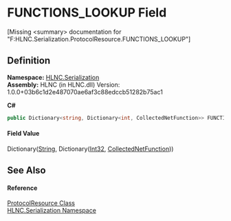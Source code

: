 # FUNCTIONS_LOOKUP Field


\[Missing &lt;summary&gt; documentation for "F:HLNC.Serialization.ProtocolResource.FUNCTIONS_LOOKUP"\]



## Definition
**Namespace:** <a href="N_HLNC_Serialization">HLNC.Serialization</a>  
**Assembly:** HLNC (in HLNC.dll) Version: 1.0.0+03b6c1d2e487070ae6af3c88edccb51282b75ac1

**C#**
``` C#
public Dictionary<string, Dictionary<int, CollectedNetFunction>> FUNCTIONS_LOOKUP
```



#### Field Value
Dictionary(<a href="https://learn.microsoft.com/dotnet/api/system.string" target="_blank" rel="noopener noreferrer">String</a>, Dictionary(<a href="https://learn.microsoft.com/dotnet/api/system.int32" target="_blank" rel="noopener noreferrer">Int32</a>, <a href="T_HLNC_Serialization_CollectedNetFunction">CollectedNetFunction</a>))

## See Also


#### Reference
<a href="T_HLNC_Serialization_ProtocolResource">ProtocolResource Class</a>  
<a href="N_HLNC_Serialization">HLNC.Serialization Namespace</a>  
